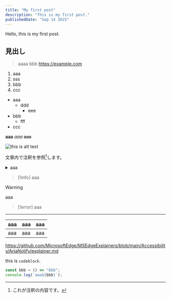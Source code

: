 ```yaml
---
title: "My first post"
description: "This is my first post."
publishedDate: "Sep 14 2025"
---
```


Hello, this is my first post.

## 見出し

> aaaa
> bbb
> https://example.com

1. aaa
1. sss
1. bbb
1. ccc

- aaa
  - ddd
    - eee
- bbb
  - fff
- ccc

**aaa**
_aaa_
~~aaa~~

![this is alt text](https://github.com/mehm8128.png)

文章内で注釈を参照[^1]します。

[^1]: これが注釈の内容です。

<details>
<summary>aaa</summary>

aaaaaaaaaaaaaaaaaaaa
bbbbbbbbbbbbb
https://example.com

</details>

> [!info]
> aaa

> [!warning]
> aaa

> [!error]
> aaa

---

| aaa | aaa | aaa |
| --- | --- | --- |
| aaa | aaa | aaa |

https://github.com/MicrosoftEdge/MSEdgeExplainers/blob/main/Accessibility/AriaNotify/explainer.md

this is `codeblock`.

```ts
const bbb = () => "bbb";
console.log(`aaa${bbb}`);
```

